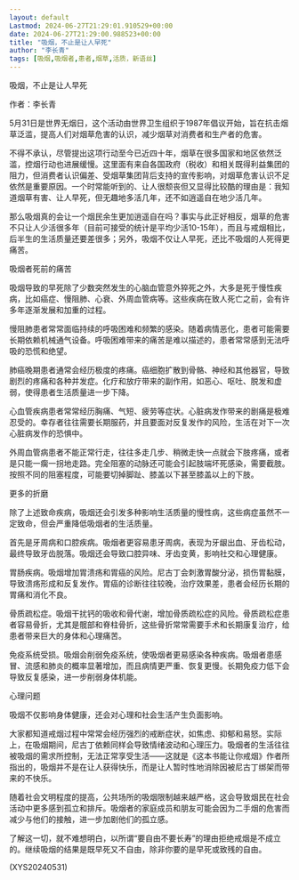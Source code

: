 ```yaml
---
layout: default
Lastmod: 2024-06-27T21:29:01.910529+00:00
date: 2024-06-27T21:29:00.988523+00:00
title: "吸烟，不止是让人早死"
author: "李长青"
tags: [吸烟,吸烟者,患者,烟草,活质，新语丝]
---
```


吸烟，不止是让人早死

作者：李长青

5月31日是世界无烟日，这个活动由世界卫生组织于1987年倡议开始，旨在抗击烟草泛滥，提高人们对烟草危害的认识，减少烟草对消费者和生产者的危害。

不得不承认，尽管提出这项行动至今已近四十年，烟草在很多国家和地区依然泛滥，控烟行动也进展缓慢。这里面有来自各国政府（税收）和相关既得利益集团的阻力，但消费者认识偏差、受烟草集团背后支持的宣传影响，对烟草危害认识不足依然是重要原因。一个时常能听到的、让人很颓丧但又显得比较酷的理由是：我知道烟草有害、让人早死，但无趣地多活几年，还不如逍遥自在地少活几年。

那么吸烟真的会让一个烟民余生更加逍遥自在吗？事实与此正好相反，烟草的危害不只让人少活很多年（目前可接受的统计是平均少活10-15年），而且与戒烟相比，后半生的生活质量还要差很多；另外，吸烟不仅让人早死，还比不吸烟的人死得更痛苦。

吸烟者死前的痛苦

吸烟导致的早死除了少数突然发生的心脑血管意外猝死之外，大多是死于慢性疾病，比如癌症、慢阻肺、心衰、外周血管病等。这些疾病在致人死亡之前，会有许多年逐渐发展和加重的过程。

慢阻肺患者常常面临持续的呼吸困难和频繁的感染。随着病情恶化，患者可能需要长期依赖机械通气设备。呼吸困难带来的痛苦是难以描述的，患者常常感到无法呼吸的恐慌和绝望。

肺癌晚期患者通常会经历极度的疼痛。癌细胞扩散到骨骼、神经和其他器官，导致剧烈的疼痛和各种并发症。化疗和放疗带来的副作用，如恶心、呕吐、脱发和虚弱，使得患者生活质量进一步下降。

心血管疾病患者常常经历胸痛、气短、疲劳等症状。心脏病发作带来的剧痛是极难忍受的。幸存者往往需要长期服药，并且要面对反复发作的风险，生活在对下一次心脏病发作的恐惧中。

外周血管病患者不能正常行走，往往多走几步、稍微走快一点就会下肢疼痛，或者是只能一瘸一拐地走路。完全阻塞的动脉还可能会引起肢端坏死感染，需要截肢。按照不同的阻塞程度，可能要切掉脚趾、膝盖以下甚至膝盖以上的下肢。

更多的折磨

除了上述致命疾病，吸烟还会引发多种影响生活质量的慢性病，这些病症虽然不一定致命，但会严重降低吸烟者的生活质量。

首先是牙周病和口腔疾病。吸烟者更容易患牙周病，表现为牙龈出血、牙齿松动，最终导致牙齿脱落。吸烟还会导致口腔异味、牙齿变黄，影响社交和心理健康。

胃肠疾病。吸烟增加胃溃疡和胃癌的风险。尼古丁会刺激胃酸分泌，损伤胃黏膜，导致溃疡形成和反复发作。胃癌的诊断往往较晚，治疗效果差，患者会经历长期的胃痛和消化不良。

骨质疏松症。吸烟干扰钙的吸收和骨代谢，增加骨质疏松症的风险。骨质疏松症患者容易骨折，尤其是髋部和脊柱骨折，这些骨折常常需要手术和长期康复治疗，给患者带来巨大的身体和心理痛苦。

免疫系统受损。吸烟会削弱免疫系统，使吸烟者更易感染各种疾病。吸烟者患感冒、流感和肺炎的概率显著增加，而且病情更严重、恢复更慢。长期免疫力低下会导致反复感染，进一步削弱身体机能。

心理问题

吸烟不仅影响身体健康，还会对心理和社会生活产生负面影响。

大家都知道戒烟过程中常常会经历强烈的戒断症状，如焦虑、抑郁和易怒。实际上，在吸烟期间，尼古丁依赖同样会导致情绪波动和心理压力。吸烟者的生活往往被吸烟的需求所控制，无法正常享受生活——这就是《这本书能让你戒烟》作者所指出的，吸烟并不是在让人获得快乐，而是让人暂时性地消除因被尼古丁绑架而带来的不快乐。

随着社会文明程度的提高，公共场所的吸烟限制越来越严格，这会导致烟民在社会活动中更多感到孤立和排斥。吸烟者的家庭成员和朋友可能会因为二手烟的危害而减少与他们的接触，进一步加剧他们的孤立感。

了解这一切，就不难想明白，以所谓“要自由不要长寿”的理由拒绝戒烟是不成立的。继续吸烟的结果是既早死又不自由，除非你要的是早死或致残的自由。

(XYS20240531)

